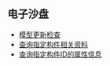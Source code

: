 ## 电子沙盘

* [模型更新检查](checkModels.md)
* [查询指定构件相关资料](api/business/DocumentMng/ModelFileList.md)
* [查询指定构件ID的属性信息](ModelGuidData.md)

